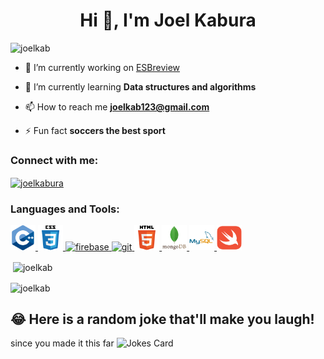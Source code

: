 <h1 align="center">Hi 👋, I'm Joel Kabura</h1>
<p align="left"> <img src="https://komarev.com/ghpvc/?username=joelkab&label=Profile%20views&color=0e75b6&style=flat" alt="joelkab" /> </p>

- 🔭 I’m currently working on [ESBreview](https://github.com/joelkab/ESBreview2.0)

- 🌱 I’m currently learning **Data structures and algorithms**

- 📫 How to reach me **joelkab123@gmail.com**

- ⚡ Fun fact **soccers the best sport**

<h3 align="left">Connect with me:</h3>
<p align="left">
<a href="https://linkedin.com/in/joelkabura" target="blank"><img align="center" src="https://raw.githubusercontent.com/rahuldkjain/github-profile-readme-generator/master/src/images/icons/Social/linked-in-alt.svg" alt="joelkabura" height="30" width="40" /></a>
</p>

<h3 align="left">Languages and Tools:</h3>
<p align="left"> <a href="https://www.w3schools.com/cpp/" target="_blank" rel="noreferrer"> <img src="https://raw.githubusercontent.com/devicons/devicon/master/icons/cplusplus/cplusplus-original.svg" alt="cplusplus" width="40" height="40"/> </a> <a href="https://www.w3schools.com/css/" target="_blank" rel="noreferrer"> <img src="https://raw.githubusercontent.com/devicons/devicon/master/icons/css3/css3-original-wordmark.svg" alt="css3" width="40" height="40"/> </a> <a href="https://firebase.google.com/" target="_blank" rel="noreferrer"> <img src="https://www.vectorlogo.zone/logos/firebase/firebase-icon.svg" alt="firebase" width="40" height="40"/> </a> <a href="https://git-scm.com/" target="_blank" rel="noreferrer"> <img src="https://www.vectorlogo.zone/logos/git-scm/git-scm-icon.svg" alt="git" width="40" height="40"/> </a> <a href="https://www.w3.org/html/" target="_blank" rel="noreferrer"> <img src="https://raw.githubusercontent.com/devicons/devicon/master/icons/html5/html5-original-wordmark.svg" alt="html5" width="40" height="40"/> </a> <a href="https://www.mongodb.com/" target="_blank" rel="noreferrer"> <img src="https://raw.githubusercontent.com/devicons/devicon/master/icons/mongodb/mongodb-original-wordmark.svg" alt="mongodb" width="40" height="40"/> </a> <a href="https://www.mysql.com/" target="_blank" rel="noreferrer"> <img src="https://raw.githubusercontent.com/devicons/devicon/master/icons/mysql/mysql-original-wordmark.svg" alt="mysql" width="40" height="40"/> </a> <a href="https://developer.apple.com/swift/" target="_blank" rel="noreferrer"> <img src="https://raw.githubusercontent.com/devicons/devicon/master/icons/swift/swift-original.svg" alt="swift" width="40" height="40"/> </a> </p>

<p>&nbsp;<img align="center" src="https://github-readme-stats.vercel.app/api?username=joelkab&show_icons=true&locale=en" alt="joelkab" /></p>

<p><img align="center" src="https://github-readme-streak-stats.herokuapp.com/?user=joelkab&" alt="joelkab" /></p>

## 😂 Here is a random joke that'll make you laugh!
  since you made it this far 
![Jokes Card](https://readme-jokes.vercel.app/api)
